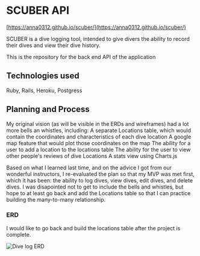 # SCUBER API
[https://anna0312.github.io/scuber/](https://anna0312.github.io/scuber/)


SCUBER is a dive logging tool, intended to give divers the ability to record their dives and view their dive history.

This is the repository for the back end API of the application

## Technologies used
Ruby, Rails, Heroku, Postgress


## Planning and Process
My original vision (as will be visible in the ERDs and wireframes) had a lot more bells an whistles, including:
A separate Locations table, which would contain the coordinates and characteristics of each dive location
A google map feature that would plot those coordinates on the map
The ability for a user to add a location to the locations table
The ability for the user to view other people's reviews of dive Locations
A stats view using Charts.js

Based on what I learned last time, and on the advice I got from our wonderful instructors, I re-evaluated
the plan so that my MVP was met first, which it has been: the ability to log dives, view dives, edit dives, and delete dives. I was disapointed not to get to include the bells and whistles, but hope to at least go back and add the Locations table so that I can practice building the many-to-many relationship.


### ERD
I would like to go back and build the locations table after the project is complete.

![Dive log ERD](https://i.imgur.com/kUMlkLl.jpg)
